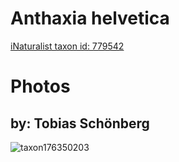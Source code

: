 
Anthaxia helvetica
==================
  
[iNaturalist taxon id: 779542](https://www.inaturalist.org/taxa/779542)
# Photos

## by: Tobias Schönberg
  
![taxon176350203](https://inaturalist-open-data.s3.amazonaws.com/photos/188990865/medium.jpeg)